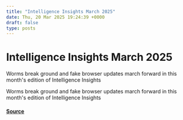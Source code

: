 ```yaml
---
title: "Intelligence Insights March 2025"
date: Thu, 20 Mar 2025 19:24:39 +0000
draft: false
type: posts
---
```

# Intelligence Insights March 2025





Worms break ground and fake browser updates march forward in this month's edition of Intelligence Insights

Worms break ground and fake browser updates march forward in this month's edition of Intelligence Insights

#### [Source](https://redcanary.com/blog/threat-intelligence/intelligence-insights-march-2025/)

